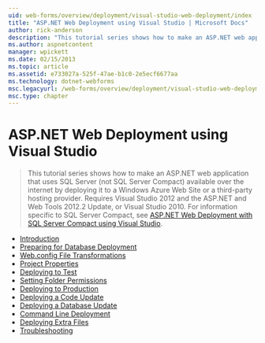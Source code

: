 ```yaml
---
uid: web-forms/overview/deployment/visual-studio-web-deployment/index
title: "ASP.NET Web Deployment using Visual Studio | Microsoft Docs"
author: rick-anderson
description: "This tutorial series shows how to make an ASP.NET web application that uses SQL Server (not SQL Server Compact) available over the internet by deploying it t..."
ms.author: aspnetcontent
manager: wpickett
ms.date: 02/15/2013
ms.topic: article
ms.assetid: e733027a-525f-47ae-b1c0-2e5ecf6677aa
ms.technology: dotnet-webforms
msc.legacyurl: /web-forms/overview/deployment/visual-studio-web-deployment
msc.type: chapter
---
```

ASP.NET Web Deployment using Visual Studio
====================
> This tutorial series shows how to make an ASP.NET web application that uses SQL Server (not SQL Server Compact) available over the internet by deploying it to a Windows Azure Web Site or a third-party hosting provider. Requires Visual Studio 2012 and the ASP.NET and Web Tools 2012.2 Update, or Visual Studio 2010. For information specific to SQL Server Compact, see [ASP.NET Web Deployment with SQL Server Compact using Visual Studio](../../older-versions-getting-started/deployment-to-a-hosting-provider/deployment-to-a-hosting-provider-introduction-1-of-12.md).


- [Introduction](introduction.md)
- [Preparing for Database Deployment](preparing-databases.md)
- [Web.config File Transformations](web-config-transformations.md)
- [Project Properties](project-properties.md)
- [Deploying to Test](deploying-to-iis.md)
- [Setting Folder Permissions](setting-folder-permissions.md)
- [Deploying to Production](deploying-to-production.md)
- [Deploying a Code Update](deploying-a-code-update.md)
- [Deploying a Database Update](deploying-a-database-update.md)
- [Command Line Deployment](command-line-deployment.md)
- [Deploying Extra Files](deploying-extra-files.md)
- [Troubleshooting](troubleshooting.md)

